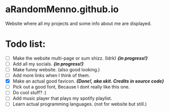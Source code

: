 # aRandomMenno.github.io
Website where all my projects and some info about me are displayed.

# Todo list:
- [ ] Make the website multi-page or sum shizz. (Idrk) **_{in progress!}_**
- [ ] Add all my socials. **_{in progress!}_**
- [ ] Make funny website. (also good looking.)
- [ ] Add more links when I think of them.
- [X] Make an actual good favicon. **_{Done!, aka skit. Credits in source code}_** 
- [ ] Pick out a good font, Because I dont really like this one.
- [ ] Do cool stuff? :)
- [ ] Add music player that plays my spotify playlist.
- [ ] Learn actual programming languages. (not for website but still.)